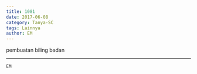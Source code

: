 ```yaml
---
title: 1081
date: 2017-06-08
category: Tanya-SC
tags: Lainnya
author: EM
---
```


pembuatan biling badan

---



`EM`

